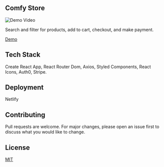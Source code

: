 ## Comfy Store

![Demo Video](https://media.giphy.com/media/ZUR94rqACC6a1gHGlI/giphy.gif)

Search and filter for products, add to cart, checkout, and make payment.

[Demo](https://furniture-store-react.netlify.app/)


## Tech Stack

Create React App, React Router Dom, Axios, Styled Components, React Icons, Auth0, Stripe.


## Deployment

Netlify 


## Contributing
Pull requests are welcome. For major changes, please open an issue first to discuss what you would like to change.

  
## License

[MIT](https://choosealicense.com/licenses/mit/)

  
